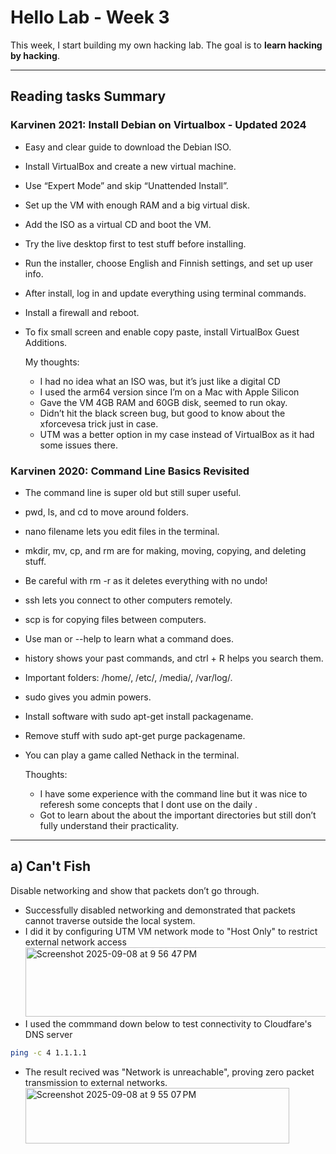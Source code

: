 # Hello Lab - Week 3
This week, I start building my own hacking lab. The goal is to **learn hacking by hacking**.  

---

## Reading tasks Summary

### Karvinen 2021: Install Debian on Virtualbox - Updated 2024
- Easy and clear guide to download the Debian ISO.
- Install VirtualBox and create a new virtual machine.
- Use “Expert Mode” and skip “Unattended Install”.
- Set up the VM with enough RAM and a big virtual disk.
- Add the ISO as a virtual CD and boot the VM.
- Try the live desktop first to test stuff before installing.
- Run the installer, choose English and Finnish settings, and set up user info.
- After install, log in and update everything using terminal commands.
- Install a firewall and reboot.
- To fix small screen and enable copy paste, install VirtualBox Guest Additions.

  My thoughts:
  - I had no idea what an ISO was, but it’s just like a digital CD
  - I used the arm64 version since I’m on a Mac with Apple Silicon
  - Gave the VM 4GB RAM and 60GB disk, seemed to run okay.
  - Didn’t hit the black screen bug, but good to know about the xforcevesa trick just in case.
  - UTM was a better option in my case instead of VirtualBox as it had some issues there.
  
  
### Karvinen 2020: Command Line Basics Revisited
- The command line is super old but still super useful.
- pwd, ls, and cd to move around folders.
- nano filename lets you edit files in the terminal.
- mkdir, mv, cp, and rm are for making, moving, copying, and deleting stuff.
- Be careful with rm -r as it deletes everything with no undo!
- ssh lets you connect to other computers remotely.
- scp is for copying files between computers.
- Use man or --help to learn what a command does.
- history shows your past commands, and ctrl + R helps you search them.
- Important folders: /home/, /etc/, /media/, /var/log/.
- sudo gives you admin powers.
- Install software with sudo apt-get install packagename.
- Remove stuff with sudo apt-get purge packagename.
- You can play a game called Nethack in the terminal.

  Thoughts:
  - I have some experience with the command line but it was nice to referesh some concepts that I dont use on the daily .
  - Got to learn about the about the important directories but still don’t fully understand their practicality.

---

## a) Can't Fish
Disable networking and show that packets don’t go through.  

- Successfully disabled networking and demonstrated that packets cannot traverse outside the local system.
- I did it by configuring UTM VM network mode to "Host Only" to restrict external network access
  <img width="630" height="111" alt="Screenshot 2025-09-08 at 9 56 47 PM" src="https://github.com/user-attachments/assets/29c5fbf2-a29c-4308-b401-c8570b73430d" />
- I used the commmand down below to test connectivity to Cloudfare's DNS server
 
```bash
ping -c 4 1.1.1.1
```

- The result recived was "Network is unreachable", proving zero packet transmission to external networks.
  <img width="422" height="89" alt="Screenshot 2025-09-08 at 9 55 07 PM" src="https://github.com/user-attachments/assets/2bd308aa-02c6-4991-9632-170ae3930f00" />
  
